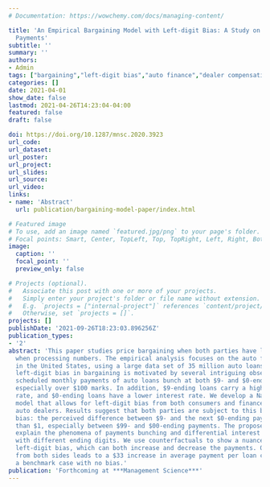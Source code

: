 ```yaml
---
# Documentation: https://wowchemy.com/docs/managing-content/

title: 'An Empirical Bargaining Model with Left-digit Bias: A Study on Auto Loan Monthly
  Payments'
subtitle: ''
summary: ''
authors:
- Admin
tags: ["bargaining","left-digit bias","auto finance","dealer compensation"]
categories: []
date: 2021-04-01
show_date: false
lastmod: 2021-04-26T14:23:04-04:00
featured: false
draft: false

doi: https://doi.org/10.1287/mnsc.2020.3923
url_code:
url_dataset:
url_poster:
url_project:
url_slides:
url_source:
url_video:
links:
- name: 'Abstract'
  url: publication/bargaining-model-paper/index.html 

# Featured image
# To use, add an image named `featured.jpg/png` to your page's folder.
# Focal points: Smart, Center, TopLeft, Top, TopRight, Left, Right, BottomLeft, Bottom, BottomRight.
image:
  caption: ''
  focal_point: ''
  preview_only: false

# Projects (optional).
#   Associate this post with one or more of your projects.
#   Simply enter your project's folder or file name without extension.
#   E.g. `projects = ["internal-project"]` references `content/project/deep-learning/index.md`.
#   Otherwise, set `projects = []`.
projects: []
publishDate: '2021-09-26T18:23:03.896256Z'
publication_types:
- '2'
abstract: 'This paper studies price bargaining when both parties have left-digit bias
  when processing numbers. The empirical analysis focuses on the auto finance market
  in the United States, using a large data set of 35 million auto loans. Incorporating
  left-digit bias in bargaining is motivated by several intriguing observations. The
  scheduled monthly payments of auto loans bunch at both $9- and $0-ending digits,
  especially over $100 marks. In addition, $9-ending loans carry a higher interest
  rate, and $0-ending loans have a lower interest rate. We develop a Nash bargaining
  model that allows for left-digit bias from both consumers and finance managers of
  auto dealers. Results suggest that both parties are subject to this basic human
  bias: the perceived difference between $9- and the next $0-ending payments is larger
  than $1, especially between $99- and $00-ending payments. The proposed model can
  explain the phenomena of payments bunching and differential interest rates for loans
  with different ending digits. We use counterfactuals to show a nuanced impact of
  left-digit bias, which can both increase and decrease the payments. Overall, bias
  from both sides leads to a $33 increase in average payment per loan compared with
  a benchmark case with no bias.'
publication: 'Forthcoming at ***Management Science***'
---
```


